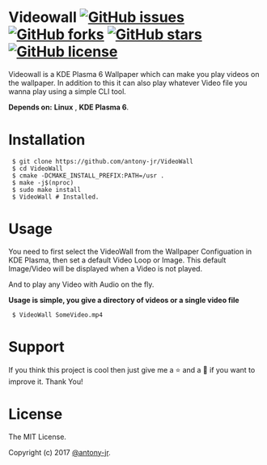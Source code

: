 # Videowall [![GitHub issues](https://img.shields.io/github/issues/antony-jr/VideoWall.svg?style=for-the-badge)](https://github.com/antony-jr/VideoWall/issues) [![GitHub forks](https://img.shields.io/github/forks/antony-jr/VideoWall.svg?style=for-the-badge)](https://github.com/antony-jr/VideoWall/network) [![GitHub stars](https://img.shields.io/github/stars/antony-jr/VideoWall.svg?style=for-the-badge)](https://github.com/antony-jr/VideoWall/stargazers) [![GitHub license](https://img.shields.io/github/license/antony-jr/VideoWall.svg?style=social)](https://github.com/antony-jr/VideoWall/blob/master/LICENSE)

Videowall is a KDE Plasma 6 Wallpaper which can make you play videos on the wallpaper.
In addition to this it can also play whatever Video file you wanna play using a simple
CLI tool. 

**Depends on:** **Linux** , **KDE Plasma 6**.

# Installation

```
 $ git clone https://github.com/antony-jr/VideoWall
 $ cd VideoWall
 $ cmake -DCMAKE_INSTALL_PREFIX:PATH=/usr .
 $ make -j$(nproc)
 $ sudo make install
 $ VideoWall # Installed.
```

# Usage

You need to first select the VideoWall from the Wallpaper Configuation in KDE Plasma, then set a 
default Video Loop or Image. This default Image/Video will be displayed when a Video is not played.

And to play any Video with Audio on the fly.

**Usage is simple, you give a directory of videos or a single video file**

```
 $ VideoWall SomeVideo.mp4
```

# Support

If you think this project is cool then just give me a :star: and a :fork_and_knife: if you want to improve it. Thank You! 


# License

The MIT License. 

Copyright (c) 2017 [@antony-jr](https://github.com/antony-jr).
